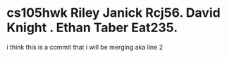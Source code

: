 # cs105hwk Riley Janick Rcj56. David Knight . Ethan Taber Eat235.
i think this is a commit that i will be merging aka line 2
